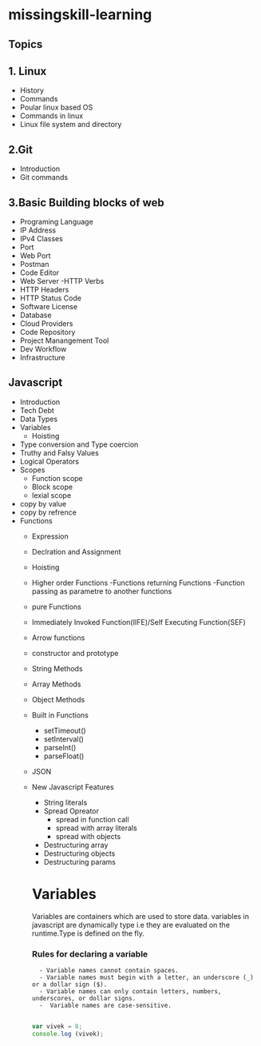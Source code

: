 # missingskill-learning
## Topics

## 1. Linux
- History
- Commands
- Poular linux based OS
- Commands in linux
- Linux file system and directory 

## 2.Git
- Introduction 
- Git commands
## 3.Basic Building blocks of web
- Programing Language
- IP Address
- IPv4 Classes
- Port
- Web Port
- Postman
- Code Editor
- Web Server
-HTTP Verbs
- HTTP Headers
- HTTP Status Code
- Software License
- Database
- Cloud Providers
- Code Repository
- Project Manangement Tool
- Dev Workflow
- Infrastructure
## Javascript
- Introduction 
- Tech Debt
- Data Types
- Variables
  - Hoisting
- Type conversion and Type coercion
- Truthy and Falsy Values
- Logical Operators
- Scopes
  - Function scope
  - Block scope
  - lexial scope 
- copy by value
- copy by refrence
- Functions
  - Expression
  - Declration and Assignment
  - Hoisting
  - Higher order Functions
      -Functions returning Functions
      -Function passing as parametre to another functions
  - pure Functions
  - Immediately Invoked Function(IIFE)/Self Executing Function(SEF)
  - Arrow functions
  - constructor and prototype
  - String Methods
  - Array Methods
  - Object Methods
   - Built in Functions 
     - setTimeout() 
     -  setInterval() 
     -  parseInt()
     -   parseFloat()
  - JSON 
  - New Javascript Features
    - String literals
    - Spread Opreator
       - spread in function call
       - spread with array literals
       - spread with objects
    - Destructuring array
    - Destructuring objects
    - Destructuring params
    
    
    
    
    
    
    
    
    
    
    # Variables
    Variables are containers which are used to store data. variables in javascript are dynamically type i.e they are evaluated on the runtime.Type is defined on the fly.
    ### Rules for declaring a variable
          - Variable names cannot contain spaces.
          - Variable names must begin with a letter, an underscore (_) or a dollar sign ($).
          - Variable names can only contain letters, numbers, underscores, or dollar signs.
          -  Variable names are case-sensitive.
    
    
    ```javascript 
    
    var vivek = 8;
    console.log (vivek);
   
